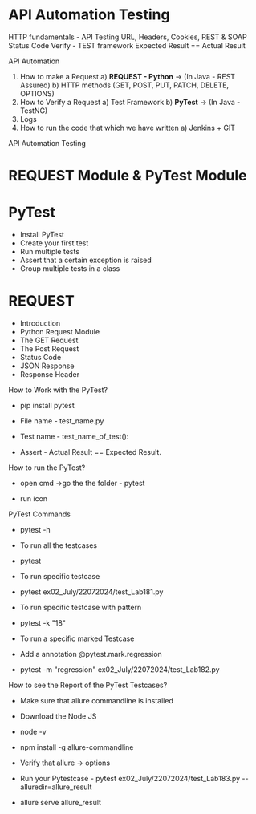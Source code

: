 # API Automation Testing

HTTP fundamentals - API Testing
URL, Headers, Cookies, REST & SOAP
Status Code
Verify - TEST framework Expected Result == Actual Result

API Automation

1) How to make a Request
   a) **REQUEST - Python** -> (In Java - REST Assured)
   b) HTTP methods (GET, POST, PUT, PATCH, DELETE, OPTIONS)
2) How to Verify a Request
   a) Test Framework
   b) **PyTest** -> (In Java - TestNG)
3) Logs
4) How to run the code that which we have written
   a) Jenkins + GIT

API Automation Testing

# REQUEST Module & PyTest Module

# PyTest

* Install PyTest
* Create your first test
* Run multiple tests
* Assert that a certain exception is raised
* Group multiple tests in a class

# REQUEST

* Introduction
* Python Request Module
* The GET Request
* The Post Request
* Status Code
* JSON Response
* Response Header

How to Work with the PyTest?

- pip install pytest

- File name - test_name.py

- Test name - test_name_of_test():

- Assert - Actual Result == Expected Result.

How to run the PyTest?

- open cmd ->go the the folder - pytest

- run icon

PyTest Commands

- pytest -h

- To run all the testcases

- pytest

- To run specific testcase

- pytest ex02_July/22072024/test_Lab181.py

- To run specific testcase with pattern

- pytest -k "18"

- To run a specific marked Testcase

- Add a annotation @pytest.mark.regression

- pytest -m "regression" ex02_July/22072024/test_Lab182.py

How to see the Report of the PyTest Testcases?

- Make sure that allure commandline is installed

- Download the Node JS

- node -v

- npm install -g allure-commandline

- Verify that allure -> options

- Run your Pytestcase - pytest ex02_July/22072024/test_Lab183.py --alluredir=allure_result

- allure serve allure_result

